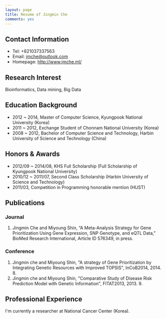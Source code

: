 ```yaml
---
layout: page
title: Resume of Jingmin Che
comments: yes
---
```


## Contact Information

- Tel: +821037337563
- Email: jmche@outlook.com
- Homepage: <http://www.jmche.ml/>

## Research Interest

Bioinformatics, Data mining, Big Data

## Education Background

- 2012 ~ 2014, Master of Computer Science, Kyungpook National University (Korea)
- 2011 ~ 2012, Exchange Student of Chonnam National University (Korea)
- 2008 ~ 2012, Bachelor of Computer Science and Technology, Harbin University of Science and Technology (China)


## Honors & Awards

- 2012/09 ~ 2014/08, KHS Full Scholarship (Full Scholarship of Kyungpook National University)
- 2010/12 ~ 2011/07, Second Class Scholarship (Harbin University of Science and Technology)
- 2011/03, Competition in Programming honorable mention (HUST)


## Publications

### Journal

1. Jingmin Che and Miyoung Shin, “A Meta-Analysis Strategy for Gene Prioritization Using Gene Expression, SNP Genotype, and eQTL Data,” BioMed Research International, Article ID 576349, in press.

### Conference

1. Jingmin che and Miyoung Shin, "A strategy of Gene Prioritization by Integrating Genetic Resources with Improved TOPSIS", InCoB2014, 2014. 8.
1. Jingmin che and Miyoung Shin, "Comparative Study of Disease Risk Prediction Model with Genetic Information", FITAT2013, 2013. 9.


## Professional Experience

I'm currently a researcher at National Cancer Center (Korea).

